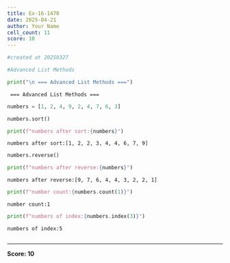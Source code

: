 ```yaml
---
title: Ex-16-1470
date: 2025-04-21
author: Your Name
cell_count: 11
score: 10
---
```


```python
#created at 20250327
```


```python
#Advanced List Methods
```


```python
print("\n === Advanced List Methods ===")
```

    
     === Advanced List Methods ===



```python
numbers = [1, 2, 4, 9, 2, 4, 7, 6, 3]
```


```python
numbers.sort()
```


```python
print(f"numbers after sort:{numbers}")
```

    numbers after sort:[1, 2, 2, 3, 4, 4, 6, 7, 9]



```python
numbers.reverse()
```


```python
print(f"numbers after reverse:{numbers}")
```

    numbers after reverse:[9, 7, 6, 4, 4, 3, 2, 2, 1]



```python
print(f"number count:{numbers.count(1)}")
```

    number count:1



```python
print(f"numbers of index:{numbers.index(3)}")
```

    numbers of index:5



```python

```


---
**Score: 10**